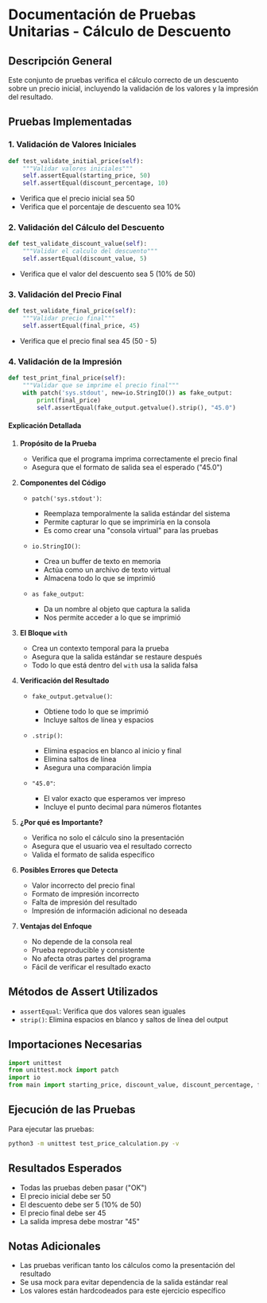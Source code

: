 # Documentación de Pruebas Unitarias - Cálculo de Descuento

## Descripción General
Este conjunto de pruebas verifica el cálculo correcto de un descuento sobre un precio inicial, incluyendo la validación de los valores y la impresión del resultado.

## Pruebas Implementadas

### 1. Validación de Valores Iniciales
```python
def test_validate_initial_price(self):
    """Validar valores iniciales"""
    self.assertEqual(starting_price, 50)
    self.assertEqual(discount_percentage, 10)
```
- Verifica que el precio inicial sea 50
- Verifica que el porcentaje de descuento sea 10%

### 2. Validación del Cálculo del Descuento
```python
def test_validate_discount_value(self):
    """Validar el calculo del descuento"""
    self.assertEqual(discount_value, 5)
```
- Verifica que el valor del descuento sea 5 (10% de 50)

### 3. Validación del Precio Final
```python
def test_validate_final_price(self):
    """Validar precio final"""
    self.assertEqual(final_price, 45)
```
- Verifica que el precio final sea 45 (50 - 5)

### 4. Validación de la Impresión
```python
def test_print_final_price(self):
    """Validar que se imprime el precio final"""
    with patch('sys.stdout', new=io.StringIO()) as fake_output:
        print(final_price)
        self.assertEqual(fake_output.getvalue().strip(), "45.0")
```

#### Explicación Detallada

1. **Propósito de la Prueba**
   - Verifica que el programa imprima correctamente el precio final
   - Asegura que el formato de salida sea el esperado ("45.0")

2. **Componentes del Código**
   - `patch('sys.stdout')`: 
     * Reemplaza temporalmente la salida estándar del sistema
     * Permite capturar lo que se imprimiría en la consola
     * Es como crear una "consola virtual" para las pruebas

   - `io.StringIO()`:
     * Crea un buffer de texto en memoria
     * Actúa como un archivo de texto virtual
     * Almacena todo lo que se imprimió

   - `as fake_output`:
     * Da un nombre al objeto que captura la salida
     * Nos permite acceder a lo que se imprimió

3. **El Bloque `with`**
   - Crea un contexto temporal para la prueba
   - Asegura que la salida estándar se restaure después
   - Todo lo que está dentro del `with` usa la salida falsa

4. **Verificación del Resultado**
   - `fake_output.getvalue()`: 
     * Obtiene todo lo que se imprimió
     * Incluye saltos de línea y espacios

   - `.strip()`:
     * Elimina espacios en blanco al inicio y final
     * Elimina saltos de línea
     * Asegura una comparación limpia

   - `"45.0"`:
     * El valor exacto que esperamos ver impreso
     * Incluye el punto decimal para números flotantes

5. **¿Por qué es Importante?**
   - Verifica no solo el cálculo sino la presentación
   - Asegura que el usuario vea el resultado correcto
   - Valida el formato de salida específico

6. **Posibles Errores que Detecta**
   - Valor incorrecto del precio final
   - Formato de impresión incorrecto
   - Falta de impresión del resultado
   - Impresión de información adicional no deseada

7. **Ventajas del Enfoque**
   - No depende de la consola real
   - Prueba reproducible y consistente
   - No afecta otras partes del programa
   - Fácil de verificar el resultado exacto

## Métodos de Assert Utilizados
- `assertEqual`: Verifica que dos valores sean iguales
- `strip()`: Elimina espacios en blanco y saltos de línea del output

## Importaciones Necesarias
```python
import unittest
from unittest.mock import patch
import io
from main import starting_price, discount_value, discount_percentage, final_price
```

## Ejecución de las Pruebas
Para ejecutar las pruebas:
```bash
python3 -m unittest test_price_calculation.py -v
```

## Resultados Esperados
- Todas las pruebas deben pasar ("OK")
- El precio inicial debe ser 50
- El descuento debe ser 5 (10% de 50)
- El precio final debe ser 45
- La salida impresa debe mostrar "45"

## Notas Adicionales
- Las pruebas verifican tanto los cálculos como la presentación del resultado
- Se usa mock para evitar dependencia de la salida estándar real
- Los valores están hardcodeados para este ejercicio específico
